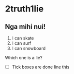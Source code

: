 # 2truth1lie

## Nga mihi nui!

1. I can skate
2. I can surf
3. I can snowboard

<p>Which one is a lie?</p>

<!-- Comments are done like this -->
- [ ] Tick boxes are done line this
